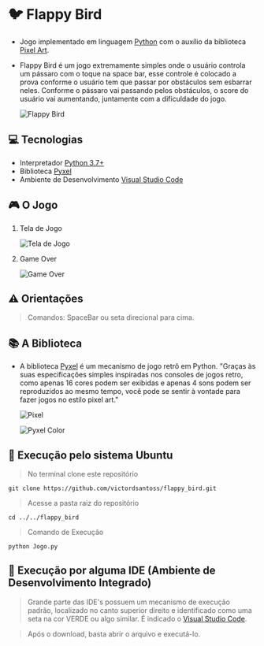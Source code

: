 # :bird: Flappy Bird
* Jogo implementado em linguagem [Python](https://www.python.org/) com o auxílio da biblioteca [Pixel Art](https://github.com/kitao/pyxel). 
* Flappy Bird é um jogo extremamente simples onde o usuário controla um pássaro com o toque na space bar, esse controle é colocado a prova conforme o usuário tem que passar por obstáculos sem esbarrar neles. Conforme o pássaro vai passando pelos obstáculos, o score do usuário vai aumentando, juntamente com a dificuldade do jogo. 

   ![Flappy Bird](https://i.imgur.com/4Lj0rDg.png)

## :computer: Tecnologias 

* Interpretador [Python 3.7+](https://www.python.org/downloads/)
* Biblioteca [Pyxel](https://github.com/kitao/pyxel)
* Ambiente de Desenvolvimento [Visual Studio Code](https://code.visualstudio.com/)
   
## :video_game: O Jogo 
1. Tela de Jogo

   ![Tela de Jogo](https://i.imgur.com/hHalFvT.png)

2. Game Over

   ![Game Over](https://i.imgur.com/NSs1ZFD.png)

## :warning: Orientações 
> Comandos: SpaceBar ou seta direcional para cima. 

## :books: A Biblioteca
* A biblioteca [Pyxel](https://github.com/kitao/pyxel) é um mecanismo de jogo retrô em Python. "Graças às suas especificações simples inspiradas nos consoles de jogos retro, como apenas 16 cores podem ser exibidas e apenas 4 sons podem ser reproduzidos ao mesmo tempo, você pode se sentir à vontade para fazer jogos no estilo pixel art."

   ![Pixel](https://i.imgur.com/G84qPZx.jpg)
   
   ![Pyxel Color](https://i.imgur.com/9EWlr7r.png)

## :running: Execução pelo sistema Ubuntu

> No terminal clone este repositório

    git clone https://github.com/victordsantoss/flappy_bird.git
> Acesse a pasta raiz do repositório

    cd ../../flappy_bird
> Comando de Execução

    python Jogo.py 

## :running: Execução por alguma IDE (Ambiente de Desenvolvimento Integrado)
> Grande parte das IDE's possuem um mecanismo de execução padrão, localizado no canto superior direito e identificado como uma seta na cor VERDE ou algo similar. É indicado o [Visual Studio Code](https://code.visualstudio.com/).

> Após o download, basta abrir o arquivo e executá-lo.
 

